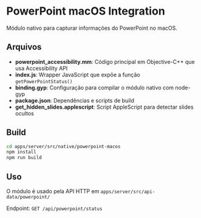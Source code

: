 # PowerPoint macOS Integration

Módulo nativo para capturar informações do PowerPoint no macOS.

## Arquivos

- **powerpoint_accessibility.mm**: Código principal em Objective-C++ que usa Accessibility API
- **index.js**: Wrapper JavaScript que expõe a função `getPowerPointStatus()`
- **binding.gyp**: Configuração para compilar o módulo nativo com node-gyp
- **package.json**: Dependências e scripts de build
- **get_hidden_slides.applescript**: Script AppleScript para detectar slides ocultos

## Build

```bash
cd apps/server/src/native/powerpoint-macos
npm install
npm run build
```

## Uso

O módulo é usado pela API HTTP em `apps/server/src/api-data/powerpoint/`

Endpoint: `GET /api/powerpoint/status`
